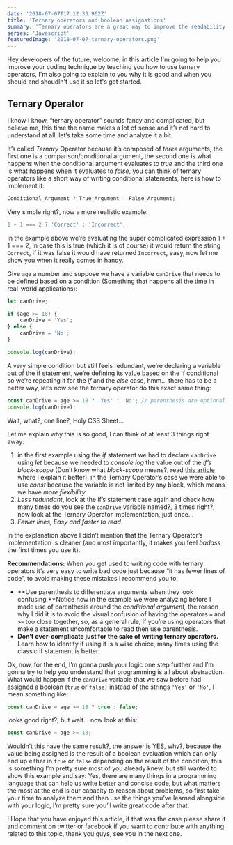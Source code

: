 ```yaml
---
date: '2018-07-07T17:12:33.962Z'
title: 'Ternary operators and boolean assignations'
summary: 'Ternary operators are a great way to improve the readability and simplicity of your code but they can be easily misunderstood, learn more about it...'
series: 'Javascript'
featuredImage: '2018-07-07-ternary-operators.png'
---
```


Hey developers of the future, welcome, in this article I'm going to help you improve your coding technique by teaching you how to use ternary operators, I'm also going to explain to you why it is good and when you should and shoudln't use it so let's get started.

## Ternary Operator

I know I know, “ternary operator” sounds fancy and complicated, but believe me, this time the name makes a lot of sense and it’s not hard to understand at all, let’s take some time and analyze it a bit.

It’s called _Ternary_ Operator because it’s composed of _three_ arguments, the first one is a comparison/conditional argument, the second one is what happens when the conditional argument evaluates to _true_ and the third one is what happens when it evaluates to _false_, you can think of ternary operators like a short way of writing conditional statements, here is how to implement it:

```javascript
Conditional_Argument ? True_Argument : False_Argument;
```

Very simple right?, now a more realistic example:

```javascript
1 + 1 === 2 ? 'Correct' : 'Incorrect';
```

In the example above we’re evaluating the super complicated expression 1 + 1 === 2, in case this is true (which it is of course) it would return the string `Correct`, if it was false it would have returned `Incorrect`, easy, now let me show you when it really comes in handy.

Give `age` a number and suppose we have a variable `canDrive` that needs to be defined based on a condition (Something that happens all the time in real-world applications):

```javascript
let canDrive;

if (age >= 18) {
    canDrive = 'Yes';
} else {
    canDrive = 'No';
}

console.log(canDrive);
```

A very simple condition but still feels redundant, we’re declaring a variable out of the if statement, we’re defining its value based on the if conditional so we’re repeating it for the _if_ and the _else_ case, hmm… there has to be a better way, let’s now see the ternary operator do this exact same thing:

```javascript
const canDrive = age >= 18 ? 'Yes' : 'No'; // parenthesis are optional
console.log(canDrive);
```

Wait, what?, one line?, Holy CSS Sheet…

Let me explain why this is so good, I can think of at least 3 things right away:

1.  in the first example using the _if_ statement we had to declare `canDrive` using _let_ because we needed to _console.log_ the value out of the _if’s_ _block-scope_ (Don’t know what _block-scope_ means?, read [this article](https://enmascript.com/articles/2018/07/06/const-let-and-var) where I explain it better), in the Ternary Operator’s case we were able to use _const_ because the variable is not limited by any block, which means we have _more flexibility_.
2.  _Less redundant_, look at the if’s statement case again and check how many times do you see the `canDrive` variable named?, 3 times right?, now look at the Ternary Operator implementation, just once…
3.  _Fewer lines, Easy and faster to read_.

In the explanation above I didn’t mention that the Ternary Operator’s implementation is cleaner (and most importantly, it makes you feel _badass_ the first times you use it).

**Recommendations:** When you get used to writing code with ternary operators it’s very easy to write bad code just because “it has fewer lines of code”, to avoid making these mistakes I recommend you to:

-   **Use parenthesis to differentiate arguments when they look confusing.**Notice how in the example we were analyzing before I made use of parenthesis around the _conditional argument,_ the reason why I did it is to avoid the visual confusion of having the operators `=` and `>=` too close together, so, as a general rule, if you’re using operators that make a statement uncomfortable to read then use parenthesis.
-   **Don’t over-complicate just for the sake of writing ternary operators.** Learn how to identify if using it is a wise choice, many times using the classic if statement is better.

Ok, now, for the end, I’m gonna push your logic one step further and I’m gonna try to help you understand that programming is all about abstraction. What would happen if the `canDrive` variable that we saw before had assigned a boolean (`true` or `false)` instead of the strings `'Yes'` or `'No'`, I mean something like:

```javascript
const canDrive = age >= 18 ? true : false;
```

looks good right?, but wait… now look at this:

```javascript
const canDrive = age >= 18;
```

Wouldn’t this have the same result?, the answer is YES, why?, because the value being assigned is the result of a boolean evaluation which can only end up either in `true` or `false` depending on the result of the condition, this is something I’m pretty sure most of you already knew, but still wanted to show this example and say: Yes, there are many things in a programming language that can help us write better and concise code, but what matters the most at the end is our capacity to reason about problems, so first take your time to analyze them and then use the things you’ve learned alongside with your logic, I’m pretty sure you’ll write great code after that.

I Hope that you have enjoyed this article, if that was the case please share it and comment on twitter or facebook if you want to contribute with anything related to this topic, thank you guys, see you in the next one.
